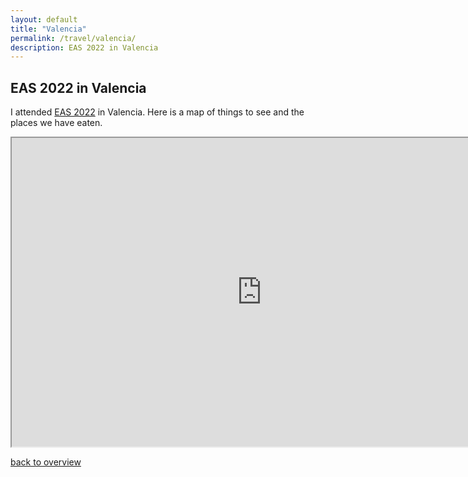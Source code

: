 ```yaml
---
layout: default
title: "Valencia"
permalink: /travel/valencia/ 
description: EAS 2022 in Valencia
---
```



## EAS 2022 in Valencia

I attended [EAS 2022](https://eas.unige.ch/EAS2022/) in Valencia. Here is a map of things to see and the places we have eaten.

<iframe src="https://www.google.com/maps/d/embed?mid=1Kb6ums5kqa8DC4ohByjuhpCc8Ic1kW4" width="800" height="494"></iframe>


[back to overview](/travel/)
